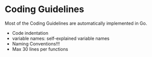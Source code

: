# Coding Guidelines

Most of the Coding Guidelines are automatically implemented in Go.

- Code indentation
- variable names: self-explained variable names
- Naming Conventions!!!
- Max 30 lines per functions